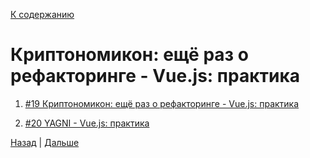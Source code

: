 [К содержанию](../readme.md#введение-в-web-разработку)

# Криптономикон: ещё раз о рефакторинге - Vue.js: практика

<!-- 15 + 12 мин -->

1. [#19 Криптономикон: ещё раз о рефакторинге - Vue.js: практика](https://www.youtube.com/watch?v=FrqI90g-XRk)

1. [#20 YAGNI - Vue.js: практика](https://www.youtube.com/watch?v=r_8tFwodtwg&list=PLvTBThJr861yMBhpKafII3HZLAYujuNWw&index=21)

[Назад](./web_19.md) | [Дальше](./web_21.md)
